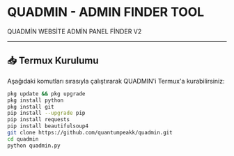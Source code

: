 # QUADMIN - ADMIN FINDER TOOL

QUADMİN WEBSİTE ADMİN PANEL FİNDER V2

---

## 📥 Termux Kurulumu

Aşağıdaki komutları sırasıyla çalıştırarak QUADMIN'i Termux'a kurabilirsiniz:

```bash
pkg update && pkg upgrade
pkg install python
pkg install git
pip install --upgrade pip
pip install requests
pip install beautifulsoup4
git clone https://github.com/quantumpeakk/quadmin.git
cd quadmin
python quadmin.py
